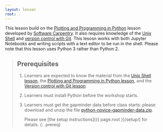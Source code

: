 ```yaml
---
layout: lesson
root: .
---
```


This lesson build on the [Plotting and Programming in Python](http://swcarpentry.github.io/python-novice-gapminder/) lesson developed by [Software Carpentry](https://software-carpentry.org/).
It also requires knowledge of the [Unix Shell](http://swcarpentry.github.io/shell-novice/) and [version control with Git](https://uw-madison-datascience.github.io/git-novice-custom/).
This lesosn works with both Jupyter Notebooks and writing scripts with a
text editor to be run in the shell.
Please note that this lesson uses Python 3 rather than Python 2.


> ## Prerequisites
>
> 1.  Learners are expected to know the material from the [Unix Shell lesson](http://swcarpentry.github.io/shell-novice/), the [Plotting and Programming in Python lesson](http://swcarpentry.github.io/python-novice-gapminder/), and the [Version control with Git lesson](https://uw-madison-datascience.github.io/git-novice-custom/).
>
> 2. Learners must install Python before the workshop starts.
>
> 3. Learners must get the gapminder data before class starts:
>    please download and unzip the file
>    [python-novice-gapminder-data.zip]({{page.root}}/files/python-novice-gapminder-data.zip).
>
>    Please see [the setup instructions]({{ page.root }}/setup/)
>    for details.
{: .prereq}
